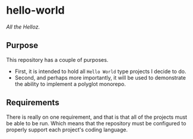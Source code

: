 # hello-world
_All the Helloz._

## Purpose
This repository has a couple of purposes.
* First, it is intended to hold all `Hello World` type projects I decide to do.
* Second, and perhaps more importantly, it will be used to demonstrate the ability to implement a polyglot monorepo.

## Requirements
There is really on one requirement, and that is that all of the projects must be able to be run.
Which means that the repository must be configured to properly support each project's coding language.
